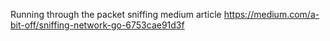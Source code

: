 Running through the packet sniffing medium article
https://medium.com/a-bit-off/sniffing-network-go-6753cae91d3f